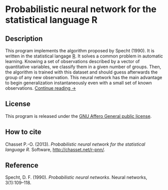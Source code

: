 Probabilistic neural network for the statistical language R
===========================================================

Description
-----------

This program implements the algorithm proposed by Specht (1990). It is written in the statistical langage [R](http://www.r-project.org/). It solves a common problem in automatic learning. Knowing a set of observations described by a vector of quantitative variables, we classify them in a given number of groups. Then, the algorithm is trained with this dataset and should guess afterwards the group of any new observation. This neural network has the main advantage to begin generalization instantaneously even with a small set of known observations. [Continue reading →](http://flow.chasset.net/r-pnn/) 

License
-------

This program is released under the [GNU Affero General public license](http://www.gnu.org/licenses/agpl.html).

How to cite
-----------

Chasset P.-O. (2013). *Probabilistic neural network for the statistical language R*. Software, http://chasset.net/r-pnn/.

Reference
---------

Specht, D. F. (1990). *Probabilistic neural networks*. Neural networks, 3(1):109–118.
